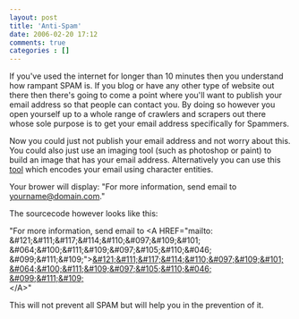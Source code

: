 ```yaml
---
layout: post
title: 'Anti-Spam'
date: 2006-02-20 17:12
comments: true
categories : []
---  
```


If you've used the internet for longer than 10 minutes then you understand how rampant SPAM is. If you blog or have any other type of website out there then there's going to come a point where you'll want to publish your email address so that people can contact you. By doing so however you open yourself up to a whole range of crawlers and scrapers out there whose sole purpose is to get your email address specifically for Spammers.

Now you could just not publish your email address and not worry about this. You could also just use an imaging tool (such as photoshop or paint) to build an image that has your email address. Alternatively you can use this <a href="http://www.wbwip.com/wbw/emailencoder.html">tool</a> which encodes your email using character entities.

Your brower will display:
"For more information, send email to yourname@domain.com."

The sourcecode however looks like this:

"For more information, send email to &lt;A HREF="mailto:
&amp;#121;&amp;#111;&amp;#117;&amp;#114;&amp;#110;&amp;#097;&amp;#109;&amp;#101;<br />
&amp;#064;&amp;#100;&amp;#111;&amp;#109;&amp;#097;&amp;#105;&amp;#110;&amp;#046;<br />
&amp;#099;&amp;#111;&amp;#109;"&gt;<span style="color: #0000FF;"></span><span style="text-decoration: underline;">&amp;#121;&amp;#111;&amp;#117;&amp;#114;&amp;#110;&amp;#097;&amp;#109;&amp;#101;<br />
&amp;#064;&amp;#100;&amp;#111;&amp;#109;&amp;#097;&amp;#105;&amp;#110;&amp;#046;<br />
&amp;#099;&amp;#111;&amp;#109;</span><br />&lt;/A&gt;"

This will not prevent all SPAM but will help you in the prevention of it.


